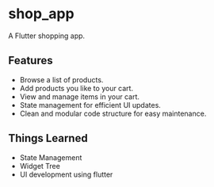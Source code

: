 # shop_app

A Flutter shopping app.

## Features

- Browse a list of products.
- Add products you like to your cart.
- View and manage items in your cart.
- State management for efficient UI updates.
- Clean and modular code structure for easy maintenance.

## Things Learned

- State Management
- Widget Tree
- UI development using flutter
